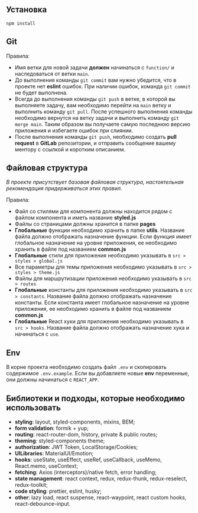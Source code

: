 ## Установка

`npm install`

## Git

Правила:

- Имя ветки для новой задачи **должен** начинаться с `function/` и наследоваться от ветки `main`.
- До выполнения команды `git commit` вам нужно убедится, что в проекте нет **eslint** ошибок. При наличии ошибок, команда `git commit` не будет выполнена.
- Всегда до выполнения команды `git push` в ветке, в которой вы выполняете задачу, вам необходимо перейти на `main` ветку и выполнить команду `git pull`. После успешного выполнения команды необходимо вернутся на ветку задачи и выполнить команду `git merge main`. Таким образом вы получаете самую последнюю версию приложения и избегаете ошибок при слиянии.
- После выполнения команды `git push`, необходимо создать **pull request** в **GitLab** репозитории, и отправить сообщение вашему ментору с ссылкой и коротким описанием.

## Файловая структура

_В проекте присутствует базовая файловая структура, настоятельная рекомендация придерживаться этих правил._

Правила:

- Файл со стилями для компонента должны находится рядом с файлом компонента и иметь название **styled.js**
- Файлы со страницами должны хранится в папке **pages**
- **Глобальные** функции необходимо хранить в папке **utils**. Название файла должно отображать назначение функции. Если функция имеет глобальное назначение на уровне приложения, ее необходимо хранить в файле под названием **common.js**
- **Глобальные** стили для приложения необходимо указывать в `src > styles > global.js`
- Все параметры для темы приложения необходимо указывать в `src > styles > theme.js`
- Файлы для маршрутизации приложения необходимо указывать в `src > routes`
- **Глобальные** константы для приложения необходимо указывать в `src > constants`. Название файла должно отображать назначение константы. Если константа имеет глобальное назначение на уровне приложения, ее необходимо хранить в файле под названием **common.js**
- **Глобальные** React хуки для приложения необходимо указывать в `src > hooks`. Название файла должно отображать назначение хука и начинаться с `use`.

## Env

В корне проекта необходимо создать файл `.env` и скопировать содержимое `.env.example`. Если вы добавляете новые **env** переменные, они должны начинаться с `REACT_APP`.

## Библиотеки и подходы, которые необходимо использовать

- **styling**: layout, styled-components, mixins, BEM;
- **form validation**: formik + yup;
- **routing**: react-router-dom, history, private & public routes;
- **theming**: styled-components theme;
- **authorization**: JWT Token, LocalStorage/Cookies;
- **UILibraries**: MaterialUI/Emotion;
- **hooks**: useState, useEffect, useRef, useCallback, useMemo, React.memo, useContext;
- **fetching**: Axios (interceptors)/native fetch, error handling;
- **state management**: react context, redux, redux-thunk, redux-reselect, redux-toolkit;
- **code styling**: prettier, eslint, husky;
- **other**: lazy load, react suspense, react-waypoint, react custom hooks, react-debounce-input.

